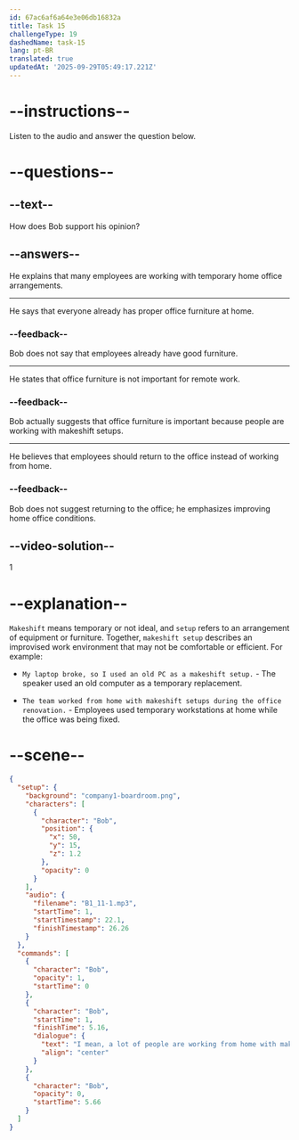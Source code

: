 ```yaml
---
id: 67ac6af6a64e3e06db16832a
title: Task 15
challengeType: 19
dashedName: task-15
lang: pt-BR
translated: true
updatedAt: '2025-09-29T05:49:17.221Z'
---
```


<!-- (Audio) Bob: I mean, a lot of people are working from home with makeshift setups. -->

# --instructions--

Listen to the audio and answer the question below.

# --questions--

## --text--

How does Bob support his opinion?

## --answers--

He explains that many employees are working with temporary home office arrangements.

---

He says that everyone already has proper office furniture at home.

### --feedback--

Bob does not say that employees already have good furniture.

---

He states that office furniture is not important for remote work.

### --feedback--

Bob actually suggests that office furniture is important because people are working with makeshift setups.

---

He believes that employees should return to the office instead of working from home.

### --feedback--

Bob does not suggest returning to the office; he emphasizes improving home office conditions.

## --video-solution--

1

# --explanation--

`Makeshift` means temporary or not ideal, and `setup` refers to an arrangement of equipment or furniture. Together, `makeshift setup` describes an improvised work environment that may not be comfortable or efficient. For example:

- `My laptop broke, so I used an old PC as a makeshift setup.` - The speaker used an old computer as a temporary replacement.

- `The team worked from home with makeshift setups during the office renovation.` - Employees used temporary workstations at home while the office was being fixed.

# --scene--

```json
{
  "setup": {
    "background": "company1-boardroom.png",
    "characters": [
      {
        "character": "Bob",
        "position": {
          "x": 50,
          "y": 15,
          "z": 1.2
        },
        "opacity": 0
      }
    ],
    "audio": {
      "filename": "B1_11-1.mp3",
      "startTime": 1,
      "startTimestamp": 22.1,
      "finishTimestamp": 26.26
    }
  },
  "commands": [
    {
      "character": "Bob",
      "opacity": 1,
      "startTime": 0
    },
    {
      "character": "Bob",
      "startTime": 1,
      "finishTime": 5.16,
      "dialogue": {
        "text": "I mean, a lot of people are working from home with makeshift setups.",
        "align": "center"
      }
    },
    {
      "character": "Bob",
      "opacity": 0,
      "startTime": 5.66
    }
  ]
}
```
